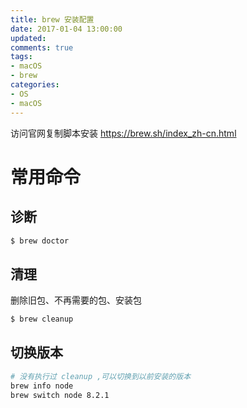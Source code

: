 ```yaml
---
title: brew 安装配置
date: 2017-01-04 13:00:00
updated:
comments: true
tags:
- macOS
- brew
categories:
- OS
- macOS
---
```


访问官网复制脚本安装 https://brew.sh/index_zh-cn.html

<!--more-->

# 常用命令

## 诊断

```bash
$ brew doctor
```

## 清理

删除旧包、不再需要的包、安装包

```bash
$ brew cleanup
```

## 切换版本

```bash
# 没有执行过 cleanup ,可以切换到以前安装的版本
brew info node
brew switch node 8.2.1
```

